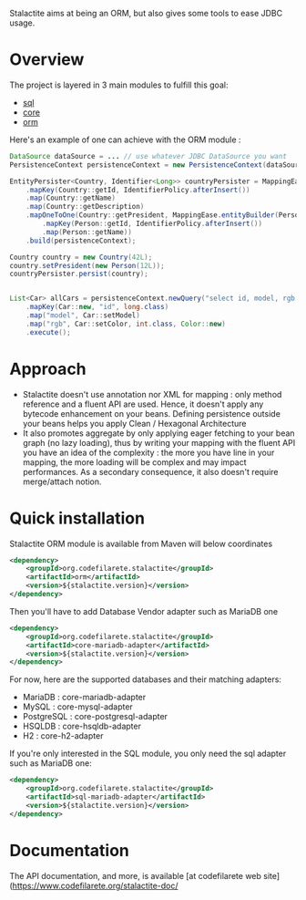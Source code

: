 
Stalactite aims at being an ORM, but also gives some tools to ease JDBC usage.

# Overview

The project is layered in 3 main modules to fulfill this goal:
- [sql](sql/README.md)
- [core](core/README.md)
- [orm](orm/README.md)

Here's an example of one can achieve with the ORM module :
```java
DataSource dataSource = ... // use whatever JDBC DataSource you want
PersistenceContext persistenceContext = new PersistenceContext(dataSource, new HSQLDBDialect());

EntityPersister<Country, Identifier<Long>> countryPersister = MappingEase.entityBuilder(Country.class, long.class)
    .mapKey(Country::getId, IdentifierPolicy.afterInsert())
    .map(Country::getName)
    .map(Country::getDescription)
    .mapOneToOne(Country::getPresident, MappingEase.entityBuilder(Person.class, long.class)
        .mapKey(Person::getId, IdentifierPolicy.afterInsert())
        .map(Person::getName))
    .build(persistenceContext);

Country country = new Country(42L);
country.setPresident(new Person(12L));
countryPersister.persist(country);


List<Car> allCars = persistenceContext.newQuery("select id, model, rgb from Car", Car.class)
    .mapKey(Car::new, "id", long.class)
    .map("model", Car::setModel)
    .map("rgb", Car::setColor, int.class, Color::new)
    .execute();
```

# Approach

- Stalactite doesn't use annotation nor XML for mapping : only method reference and a fluent API are used. Hence, it doesn't apply any bytecode enhancement on your beans. Defining persistence outside your beans helps you apply Clean / Hexagonal Architecture
- It also promotes aggregate by only applying eager fetching to your bean graph (no lazy loading), thus by writing your mapping with the fluent API you have an idea of the complexity : the more you have line in your mapping, the more loading will be complex and may impact performances. As a secondary consequence, it also doesn't require merge/attach notion.

# Quick installation

Stalactite ORM module is available from Maven will below coordinates

```xml
<dependency>
    <groupId>org.codefilarete.stalactite</groupId>
    <artifactId>orm</artifactId>
    <version>${stalactite.version}</version>
</dependency>
```

Then you'll have to add Database Vendor adapter such as MariaDB one
```xml
<dependency>
    <groupId>org.codefilarete.stalactite</groupId>
    <artifactId>core-mariadb-adapter</artifactId>
    <version>${stalactite.version}</version>
</dependency>
```

For now, here are the supported databases and their matching adapters:
- MariaDB : core-mariadb-adapter
- MySQL : core-mysql-adapter
- PostgreSQL : core-postgresql-adapter
- HSQLDB : core-hsqldb-adapter
- H2 : core-h2-adapter

If you're only interested in the SQL module, you only need the sql adapter such as MariaDB one:
```xml
<dependency>
    <groupId>org.codefilarete.stalactite</groupId>
    <artifactId>sql-mariadb-adapter</artifactId>
    <version>${stalactite.version}</version>
</dependency>
```

# Documentation

The API documentation, and more, is available [at codefilarete web site](https://www.codefilarete.org/stalactite-doc/
